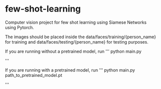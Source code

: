 # few-shot-learning
Computer vision project for few shot learning using Siamese Networks using Pytorch.

The images should be placed inside the data/faces/training/{person_name} for training and data/faces/testing/{person_name} for testing purposes.

If you are running without a pretrained model, run
'''
python main.py

'''

If you are running with a pretrained model, run
'''
python main.py path_to_pretrained_model.pt

'''
